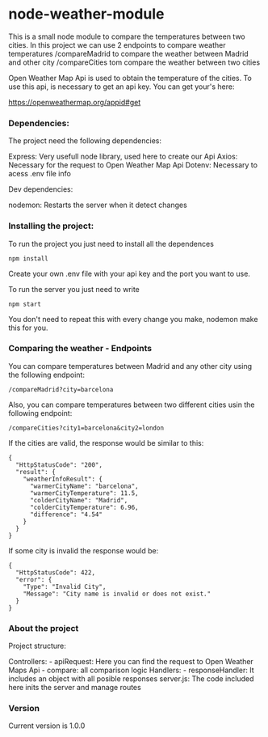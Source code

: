 # node-weather-module


This is a small node module to compare the temperatures between two cities.
In this project we can use 2 endpoints to compare weather temperatures
/compareMadrid to compare the weather between Madrid and other city
/compareCities tom compare the weather between two cities

Open Weather Map Api is used to obtain the temperature of the cities. To use this api, is necessary to get an api key.
You can get your's here:

https://openweathermap.org/appid#get




### Dependencies:

The project need the following dependencies:

Express: Very usefull node library, used here to create our Api
Axios: Necessary for the request to Open Weather Map Api
Dotenv: Necessary to acess .env file info

Dev dependencies:

nodemon: Restarts the server when it detect changes



### Installing the project:

To run the project you just need to install all the dependences

```
npm install

```

Create your own .env file with your api key and the port you want to use.


To run the server you just need to write

```
npm start

```

You don't need to repeat this with every change you make, nodemon make this for you.


### Comparing the weather - Endpoints

You can compare temperatures between Madrid and any other city using the following endpoint:

```
/compareMadrid?city=barcelona

```

Also, you can compare temperatures between two different cities usin the following endpoint:

```
/compareCities?city1=barcelona&city2=london

```

If the cities are valid, the response would be similar to this:

```
{
  "HttpStatusCode": "200",
  "result": {
    "weatherInfoResult": {
      "warmerCityName": "barcelona",
      "warmerCityTemperature": 11.5,
      "colderCityName": "Madrid",
      "colderCityTemperature": 6.96,
      "difference": "4.54"
    }
  }
}

```

If some city is invalid the response would be:

```
{
  "HttpStatusCode": 422,
  "error": {
    "Type": "Invalid City",
    "Message": "City name is invalid or does not exist."
  }
}

```

### About the project

Project structure:

Controllers:
    - apiRequest: Here you can find the request to Open Weather Maps Api
    - compare: all comparison logic
Handlers:
    - responseHandler: It includes an object with all posible responses
server.js: The code included here inits the server and manage routes

### Version

Current version is 1.0.0